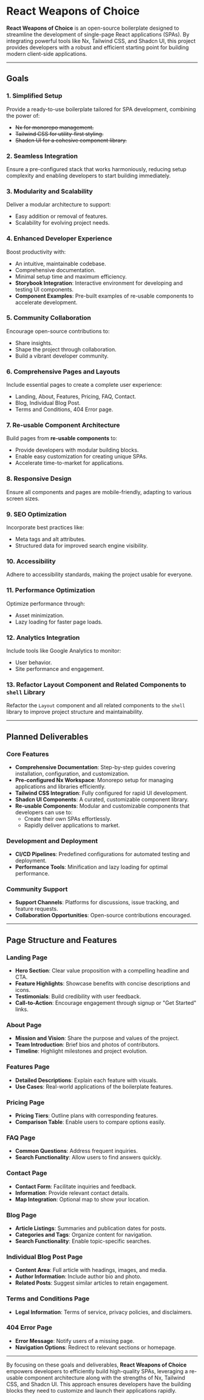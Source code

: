 # React Weapons of Choice

**React Weapons of Choice** is an open-source boilerplate designed to streamline the development of single-page React applications (SPAs). By integrating powerful tools like Nx, Tailwind CSS, and Shadcn UI, this project provides developers with a robust and efficient starting point for building modern client-side applications.

---

## Goals

### 1. Simplified Setup

Provide a ready-to-use boilerplate tailored for SPA development, combining the power of:

- ~~Nx for monorepo management.~~
- ~~Tailwind CSS for utility-first styling.~~
- ~~Shadcn UI for a cohesive component library.~~

### 2. Seamless Integration

Ensure a pre-configured stack that works harmoniously, reducing setup complexity and enabling developers to start building immediately.

### 3. Modularity and Scalability

Deliver a modular architecture to support:

- Easy addition or removal of features.
- Scalability for evolving project needs.

### 4. Enhanced Developer Experience

Boost productivity with:

- An intuitive, maintainable codebase.
- Comprehensive documentation.
- Minimal setup time and maximum efficiency.
- **Storybook Integration**: Interactive environment for developing and testing UI components.
- **Component Examples**: Pre-built examples of re-usable components to accelerate development.

### 5. Community Collaboration

Encourage open-source contributions to:

- Share insights.
- Shape the project through collaboration.
- Build a vibrant developer community.

### 6. Comprehensive Pages and Layouts

Include essential pages to create a complete user experience:

- Landing, About, Features, Pricing, FAQ, Contact.
- Blog, Individual Blog Post.
- Terms and Conditions, 404 Error page.

### 7. Re-usable Component Architecture

Build pages from **re-usable components** to:

- Provide developers with modular building blocks.
- Enable easy customization for creating unique SPAs.
- Accelerate time-to-market for applications.

### 8. Responsive Design

Ensure all components and pages are mobile-friendly, adapting to various screen sizes.

### 9. SEO Optimization

Incorporate best practices like:

- Meta tags and alt attributes.
- Structured data for improved search engine visibility.

### 10. Accessibility

Adhere to accessibility standards, making the project usable for everyone.

### 11. Performance Optimization

Optimize performance through:

- Asset minimization.
- Lazy loading for faster page loads.

### 12. Analytics Integration

Include tools like Google Analytics to monitor:

- User behavior.
- Site performance and engagement.

### 13. Refactor Layout Component and Related Components to `shell` Library

Refactor the `Layout` component and all related components to the `shell` library to improve project structure and maintainability.

---

## Planned Deliverables

### Core Features

- **Comprehensive Documentation**: Step-by-step guides covering installation, configuration, and customization.
- **Pre-configured Nx Workspace**: Monorepo setup for managing applications and libraries efficiently.
- **Tailwind CSS Integration**: Fully configured for rapid UI development.
- **Shadcn UI Components**: A curated, customizable component library.
- **Re-usable Components**: Modular and customizable components that developers can use to:
  - Create their own SPAs effortlessly.
  - Rapidly deliver applications to market.

### Development and Deployment

- **CI/CD Pipelines**: Predefined configurations for automated testing and deployment.
- **Performance Tools**: Minification and lazy loading for optimal performance.

### Community Support

- **Support Channels**: Platforms for discussions, issue tracking, and feature requests.
- **Collaboration Opportunities**: Open-source contributions encouraged.

---

## Page Structure and Features

### Landing Page

- **Hero Section**: Clear value proposition with a compelling headline and CTA.
- **Feature Highlights**: Showcase benefits with concise descriptions and icons.
- **Testimonials**: Build credibility with user feedback.
- **Call-to-Action**: Encourage engagement through signup or "Get Started" links.

### About Page

- **Mission and Vision**: Share the purpose and values of the project.
- **Team Introduction**: Brief bios and photos of contributors.
- **Timeline**: Highlight milestones and project evolution.

### Features Page

- **Detailed Descriptions**: Explain each feature with visuals.
- **Use Cases**: Real-world applications of the boilerplate features.

### Pricing Page

- **Pricing Tiers**: Outline plans with corresponding features.
- **Comparison Table**: Enable users to compare options easily.

### FAQ Page

- **Common Questions**: Address frequent inquiries.
- **Search Functionality**: Allow users to find answers quickly.

### Contact Page

- **Contact Form**: Facilitate inquiries and feedback.
- **Information**: Provide relevant contact details.
- **Map Integration**: Optional map to show your location.

### Blog Page

- **Article Listings**: Summaries and publication dates for posts.
- **Categories and Tags**: Organize content for navigation.
- **Search Functionality**: Enable topic-specific searches.

### Individual Blog Post Page

- **Content Area**: Full article with headings, images, and media.
- **Author Information**: Include author bio and photo.
- **Related Posts**: Suggest similar articles to retain engagement.

### Terms and Conditions Page

- **Legal Information**: Terms of service, privacy policies, and disclaimers.

### 404 Error Page

- **Error Message**: Notify users of a missing page.
- **Navigation Options**: Redirect to relevant sections or homepage.

---

By focusing on these goals and deliverables, **React Weapons of Choice** empowers developers to efficiently build high-quality SPAs, leveraging a re-usable component architecture along with the strengths of Nx, Tailwind CSS, and Shadcn UI. This approach ensures developers have the building blocks they need to customize and launch their applications rapidly.
